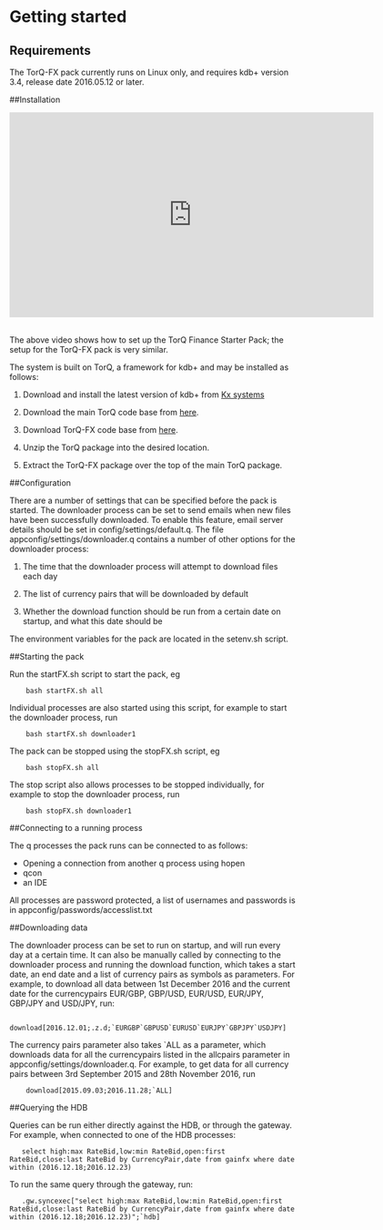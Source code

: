 Getting started
===============

Requirements
------------

The TorQ-FX pack currently runs on Linux only, and requires kdb+ version 3.4, release date 2016.05.12 or later.

##Installation

<div style="width:640px; height:360px; margin: 0 auto;">
<iframe src="https://player.vimeo.com/video/184552498" width="640" height="360" frameborder="0" webkitallowfullscreen mozallowfullscreen allowfullscreen></iframe>
</div>

</br>

The above video shows how to set up the TorQ Finance Starter Pack; the setup for the TorQ-FX pack is very similar.

The system is built on TorQ, a framework for kdb+ and may be installed as follows:

1.  Download and install the latest version of kdb+ from [Kx systems](http://kx.com) 

2.  Download the main TorQ code base from [here](https://github.com/AquaQAnalytics/TorQ.git).

3.  Download TorQ-FX code base from [here](https://github.com/AquaQAnalytics/TorQ-FX.git).

4.  Unzip the TorQ package into the desired location.

5.  Extract the TorQ-FX package over the top of the main TorQ
    package.

##Configuration

There are a number of settings that can be specified before the pack is started.
The downloader process can be set to send emails when new files have been successfully downloaded. To enable this feature, email server details should be set in config/settings/default.q.
The file appconfig/settings/downloader.q contains a number of other options for the downloader process:

1. The time that the downloader process will attempt to download files each day

2. The list of currency pairs that will be downloaded by default

3. Whether the download function should be run from a certain date on startup, and what this date should be

The environment variables for the pack are located in the setenv.sh script.

##Starting the pack

Run the startFX.sh script to start the pack, eg

        bash startFX.sh all

Individual processes are also started using this script, for example to start the downloader process, run

        bash startFX.sh downloader1

The pack can be stopped using the stopFX.sh script, eg

        bash stopFX.sh all

The stop script also allows processes to be stopped individually, for example to stop the downloader process, run

        bash stopFX.sh downloader1

##Connecting to a running process

The q processes the pack runs can be connected to as follows:

-   Opening a connection from another q process using hopen
-   qcon
-   an IDE

All processes are password protected, a list of usernames and passwords is in appconfig/passwords/accesslist.txt

##Downloading data

The downloader process can be set to run on startup, and will run every day at a certain time. It can also be manually called by connecting to the downloader process and running the download function, which takes a start date, an end date and a list of currency pairs as symbols as parameters.
For example, to download all data between 1st December 2016 and the current date for the currencypairs EUR/GBP, GBP/USD, EUR/USD, EUR/JPY, GBP/JPY and USD/JPY, run:

        download[2016.12.01;.z.d;`EURGBP`GBPUSD`EURUSD`EURJPY`GBPJPY`USDJPY]

The currency pairs parameter also takes `ALL as a parameter, which downloads data for all the currencypairs listed in the allcpairs parameter in appconfig/settings/downloader.q. For example, to get data for all currency pairs between 3rd September 2015 and 28th November 2016, run

        download[2015.09.03;2016.11.28;`ALL]

##Querying the HDB

Queries can be run either directly against the HDB, or through the gateway.
For example, when connected to one of the HDB processes:

       select high:max RateBid,low:min RateBid,open:first RateBid,close:last RateBid by CurrencyPair,date from gainfx where date within (2016.12.18;2016.12.23)

To run the same query through the gateway, run:

       .gw.syncexec["select high:max RateBid,low:min RateBid,open:first RateBid,close:last RateBid by CurrencyPair,date from gainfx where date within (2016.12.18;2016.12.23)";`hdb]

